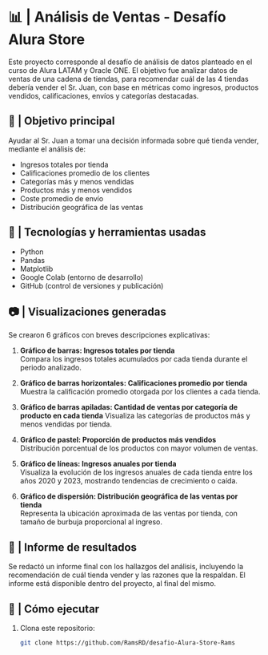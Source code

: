 # 📊 | Análisis de Ventas - Desafío Alura Store

Este proyecto corresponde al desafío de análisis de datos planteado en el curso de Alura LATAM y Oracle ONE. El objetivo fue analizar datos de ventas de una cadena de tiendas, para recomendar cuál de las 4 tiendas debería vender el Sr. Juan, con base en métricas como ingresos, productos vendidos, calificaciones, envíos y categorías destacadas.

## 📌 | Objetivo principal

Ayudar al Sr. Juan a tomar una decisión informada sobre qué tienda vender, mediante el análisis de:

- Ingresos totales por tienda
- Calificaciones promedio de los clientes
- Categorías más y menos vendidas
- Productos más y menos vendidos
- Coste promedio de envío
- Distribución geográfica de las ventas

## 🧪 | Tecnologías y herramientas usadas

- Python
- Pandas
- Matplotlib
- Google Colab (entorno de desarrollo)
- GitHub (control de versiones y publicación)

## 📷 | Visualizaciones generadas

Se crearon 6 gráficos con breves descripciones explicativas:

1. **Gráfico de barras: Ingresos totales por tienda**  
Compara los ingresos totales acumulados por cada tienda durante el periodo analizado.

2. **Gráfico de barras horizontales: Calificaciones promedio por tienda**  
Muestra la calificación promedio otorgada por los clientes a cada tienda.

3. **Gráfico de barras apiladas: Cantidad de ventas por categoría de producto en cada tienda** 
Visualiza las categorías de productos más y menos vendidas por tienda.

4. **Gráfico de pastel: Proporción de productos más vendidos**  
Distribución porcentual de los productos con mayor volumen de ventas.

5. **Gráfico de líneas: Ingresos anuales por tienda**  
Visualiza la evolución de los ingresos anuales de cada tienda entre los años 2020 y 2023, mostrando tendencias de crecimiento o caída.

6. **Gráfico de dispersión: Distribución geográfica de las ventas por tienda**  
Representa la ubicación aproximada de las ventas por tienda, con tamaño de burbuja proporcional al ingreso.

## 📄 | Informe de resultados

Se redactó un informe final con los hallazgos del análisis, incluyendo la recomendación de cuál tienda vender y las razones que la respaldan. El informe está disponible dentro del proyecto, al final del mismo.

## 📝 | Cómo ejecutar

1. Clona este repositorio:
   ```bash
   git clone https://github.com/RamsRD/desafio-Alura-Store-Rams
